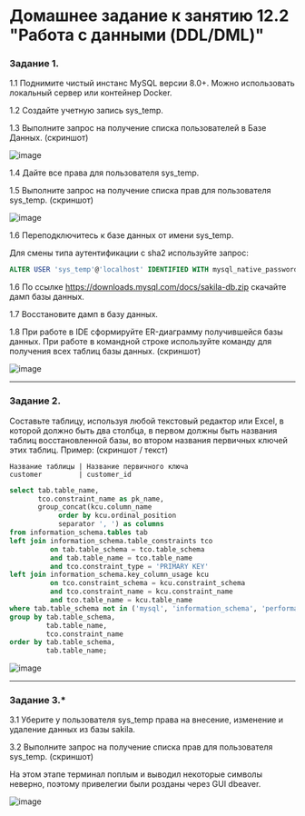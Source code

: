 # Домашнее задание к занятию 12.2 "Работа с данными (DDL/DML)"

### Задание 1.

1.1 Поднимите чистый инстанс MySQL версии 8.0+. Можно использовать локальный сервер или контейнер Docker.

1.2 Создайте учетную запись sys_temp. 

1.3 Выполните запрос на получение списка пользователей в Базе Данных. (скриншот)

![image](https://user-images.githubusercontent.com/44001733/206902195-1c4c35b3-6cb2-442b-9ed2-aa30db155021.png)

1.4 Дайте все права для пользователя sys_temp. 

1.5 Выполните запрос на получение списка прав для пользователя sys_temp. (скриншот)

![image](https://user-images.githubusercontent.com/44001733/206902203-de3531db-d557-4f34-8aa2-0ebdb1620ff9.png)

1.6 Переподключитесь к базе данных от имени sys_temp.

Для смены типа аутентификации с sha2 используйте запрос: 
```sql
ALTER USER 'sys_temp'@'localhost' IDENTIFIED WITH mysql_native_password BY 'password';
```
1.6 По ссылке https://downloads.mysql.com/docs/sakila-db.zip скачайте дамп базы данных.

1.7 Восстановите дамп в базу данных.

1.8 При работе в IDE сформируйте ER-диаграмму получившейся базы данных. При работе в командной строке используйте команду для получения всех таблиц базы данных. (скриншот)

![image](https://user-images.githubusercontent.com/44001733/206902214-68128641-e277-40de-9236-53ddeeb026ed.png)

---

### Задание 2.
Составьте таблицу, используя любой текстовый редактор или Excel, в которой должно быть два столбца, в первом должны быть названия таблиц восстановленной базы, 
во втором названия первичных ключей этих таблиц. Пример: (скриншот / текст)
```
Название таблицы | Название первичного ключа
customer         | customer_id
```

```sql
select tab.table_name,
       tco.constraint_name as pk_name,
       group_concat(kcu.column_name
            order by kcu.ordinal_position
            separator ', ') as columns
from information_schema.tables tab
left join information_schema.table_constraints tco
          on tab.table_schema = tco.table_schema
          and tab.table_name = tco.table_name
          and tco.constraint_type = 'PRIMARY KEY'
left join information_schema.key_column_usage kcu
          on tco.constraint_schema = kcu.constraint_schema
          and tco.constraint_name = kcu.constraint_name
          and tco.table_name = kcu.table_name
where tab.table_schema not in ('mysql', 'information_schema', 'performance_schema')
group by tab.table_schema,
         tab.table_name,
         tco.constraint_name
order by tab.table_schema,
         tab.table_name;
```

![image](https://user-images.githubusercontent.com/44001733/206902231-0a84b9ff-9131-4b58-ac1c-594b98235343.png)

---

### Задание 3.*

3.1 Уберите у пользователя sys_temp права на внесение, изменение и удаление данных из базы sakila.

3.2 Выполните запрос на получение списка прав для пользователя sys_temp. (скриншот)

На этом этапе терминал поплым и выводил некоторые символы неверно, поэтому привелегии были розданы через GUI dbeaver.

![image](https://user-images.githubusercontent.com/44001733/206902248-6d2e9b76-8ba5-471e-b1d7-16968c59da89.png)
